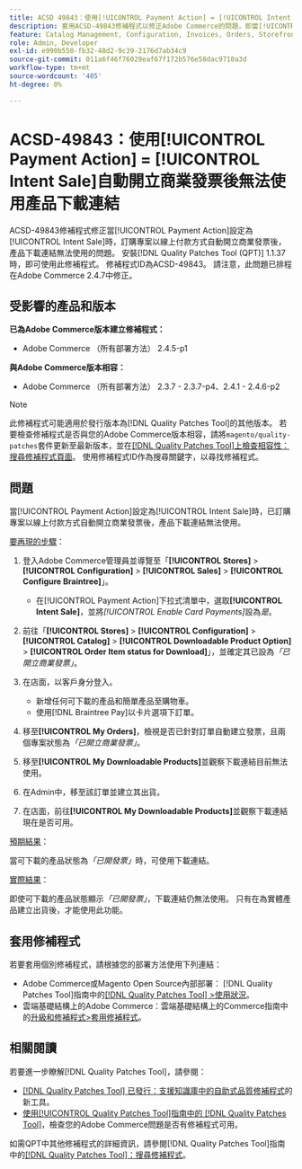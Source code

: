 ```yaml
---
title: ACSD 49843：使用[!UICONTROL Payment Action] = [!UICONTROL Intent Sale]自動開立商業發票後無法使用產品下載連結
description: 套用ACSD-49843修補程式以修正Adobe Commerce的問題，即當[!UICONTROL Payment Action]設定為[!UICONTROL Intent Sale]時，訂購專案以線上付款方式自動開立商業發票後，無法取得產品下載連結。
feature: Catalog Management, Configuration, Invoices, Orders, Storefront
role: Admin, Developer
exl-id: e990b550-fb32-48d2-9c39-2176d7ab34c9
source-git-commit: 011a6f46f76029eaf67f172b576e58dac9710a3d
workflow-type: tm+mt
source-wordcount: '485'
ht-degree: 0%

---
```


# ACSD-49843：使用[!UICONTROL Payment Action] = [!UICONTROL Intent Sale]自動開立商業發票後無法使用產品下載連結

ACSD-49843修補程式修正當[!UICONTROL Payment Action]設定為[!UICONTROL Intent Sale]時，訂購專案以線上付款方式自動開立商業發票後，產品下載連結無法使用的問題。 安裝[!DNL Quality Patches Tool (QPT)] 1.1.37時，即可使用此修補程式。 修補程式ID為ACSD-49843。 請注意，此問題已排程在Adobe Commerce 2.4.7中修正。

## 受影響的產品和版本

**已為Adobe Commerce版本建立修補程式：**

* Adobe Commerce （所有部署方法） 2.4.5-p1

**與Adobe Commerce版本相容：**

* Adobe Commerce （所有部署方法） 2.3.7 - 2.3.7-p4、2.4.1 - 2.4.6-p2

>[!NOTE]
>
>此修補程式可能適用於發行版本為[!DNL Quality Patches Tool]的其他版本。 若要檢查修補程式是否與您的Adobe Commerce版本相容，請將`magento/quality-patches`套件更新至最新版本，並在[[!DNL Quality Patches Tool]上檢查相容性：搜尋修補程式頁面](https://experienceleague.adobe.com/tools/commerce-quality-patches/index.html?lang=zh-Hant)。 使用修補程式ID作為搜尋關鍵字，以尋找修補程式。

## 問題

當[!UICONTROL Payment Action]設定為[!UICONTROL Intent Sale]時，已訂購專案以線上付款方式自動開立商業發票後，產品下載連結無法使用。

<u>要再現的步驟</u>：

1. 登入Adobe Commerce管理員並導覽至「**[!UICONTROL Stores]** > **[!UICONTROL Configuration]** > **[!UICONTROL Sales]** > **[!UICONTROL Configure Braintree]**」。

   * 在[!UICONTROL Payment Action]下拉式清單中，選取&#x200B;**[!UICONTROL Intent Sale]**，並將&#x200B;*[!UICONTROL Enable Card Payments]*&#x200B;設為&#x200B;*是*。

1. 前往「**[!UICONTROL Stores]** > **[!UICONTROL Configuration]** > **[!UICONTROL Catalog]** > **[!UICONTROL Downloadable Product Option]** > **[!UICONTROL Order Item status for Download]**」，並確定其已設為&#x200B;*「已開立商業發票」*。
1. 在店面，以客戶身分登入。

   * 新增任何可下載的產品和簡單產品至購物車。
   * 使用[!DNL Braintree Pay]以卡片選項下訂單。

1. 移至&#x200B;**[!UICONTROL My Orders]**，檢視是否已針對訂單自動建立發票，且兩個專案狀態為&#x200B;*「已開立商業發票」*。
1. 移至&#x200B;**[!UICONTROL My Downloadable Products]**&#x200B;並觀察下載連結目前無法使用。
1. 在Admin中，移至該訂單並建立其出貨。
1. 在店面，前往&#x200B;**[!UICONTROL My Downloadable Products]**&#x200B;並觀察下載連結現在是否可用。

<u>預期結果</u>：

當可下載的產品狀態為&#x200B;*「已開發票」*&#x200B;時，可使用下載連結。

<u>實際結果</u>：

即使可下載的產品狀態顯示&#x200B;*「已開發票」*，下載連結仍無法使用。 只有在為實體產品建立出貨後，才能使用此功能。

## 套用修補程式

若要套用個別修補程式，請根據您的部署方法使用下列連結：

* Adobe Commerce或Magento Open Source內部部署： [!DNL Quality Patches Tool]指南中的[[!DNL Quality Patches Tool] >使用狀況](/help/tools/quality-patches-tool/usage.md)。
* 雲端基礎結構上的Adobe Commerce：雲端基礎結構上的Commerce指南中的[升級和修補程式>套用修補程式](https://experienceleague.adobe.com/docs/commerce-cloud-service/user-guide/develop/upgrade/apply-patches.html?lang=zh-Hant)。

## 相關閱讀

若要進一步瞭解[!DNL Quality Patches Tool]，請參閱：

* [[!DNL Quality Patches Tool] 已發行：支援知識庫中的自助式品質修補程式](https://experienceleague.adobe.com/zh-hant/docs/commerce-operations/tools/quality-patches-tool/quality-patches-tool-to-self-serve-quality-patches)的新工具。
* [使用[!UICONTROL Quality Patches Tool]指南中的 [!DNL Quality Patches Tool]](/help/tools/quality-patches-tool/patches-available-in-qpt/check-patch-for-magento-issue-with-magento-quality-patches.md)，檢查您的Adobe Commerce問題是否有修補程式可用。


如需QPT中其他修補程式的詳細資訊，請參閱[!DNL Quality Patches Tool]指南中的[[!DNL Quality Patches Tool]：搜尋修補程式](https://experienceleague.adobe.com/tools/commerce-quality-patches/index.html?lang=zh-Hant)。
